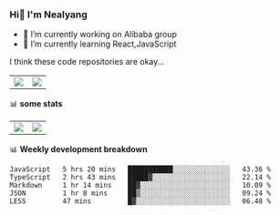 ### Hi👋 I'm Nealyang

- 🔭 I’m currently working on Alibaba group
- 🌱 I’m currently learning React,JavaScript


I think these code repositories are okay...

<table>
  <tbody>
    <tr>
      <td>
        <a href="https://github.com/Nealyang/React-Express-Blog-Demo">
          <img align="center" src="https://github-readme-stats.vercel.app/api/pin/?username=Nealyang&repo=React-Express-Blog-Demo&theme=chartreuse-dark" />
        </a>
      </td>
       <td>
        <a href="https://github.com/Nealyang/PersonalBlog">
          <img align="center" src="https://github-readme-stats.vercel.app/api/pin/?username=Nealyang&repo=PersonalBlog&theme=chartreuse-dark" />
        </a>
      </td>
    </tr>
  </tbody>
</table>

📊 **some stats**


<table>
  <tbody>
    <tr>
      <td>
          <img align="center" src="https://github-readme-stats.vercel.app/api?username=Nealyang&theme=chartreuse-dark&show_icons=true" />
      </td>
       <td>
          <img align="center" src="https://github-readme-stats.vercel.app/api/top-langs/?username=Nealyang&theme=chartreuse-dark" />
      </td>
    </tr>
  </tbody>
</table>

📊 **Weekly development breakdown**

<!--START_SECTION:waka-->
```text
JavaScript   5 hrs 20 mins   ███████████░░░░░░░░░░░░░░   43.36 % 
TypeScript   2 hrs 43 mins   █████▓░░░░░░░░░░░░░░░░░░░   22.14 % 
Markdown     1 hr 14 mins    ██▓░░░░░░░░░░░░░░░░░░░░░░   10.09 % 
JSON         1 hr 8 mins     ██▒░░░░░░░░░░░░░░░░░░░░░░   09.24 % 
LESS         47 mins         █▓░░░░░░░░░░░░░░░░░░░░░░░   06.48 % 
```
<!--END_SECTION:waka-->
